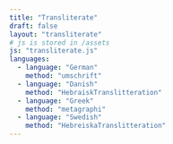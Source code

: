 ```yaml
---
title: "Transliterate"
draft: false
layout: "transliterate"
# js is stored in /assets
js: "transliterate.js"
languages:
  - language: "German"
    method: "umschrift"
  - language: "Danish"
    method: "HebraiskTranslitteration"
  - language: "Greek"
    method: "metagraphi"
  - language: "Swedish"
    method: "HebreiskaTranslitteration"
---
```

